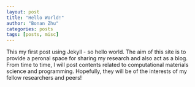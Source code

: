 ```yaml
---
layout: post
title: "Hello World!"
author: "Bonan Zhu"
categories: posts
tags: [posts, misc]
---
```


This my first post using Jekyll - so hello world.
The aim of this site is to provide a peronal space for sharing my research and also act as a blog.
From time to time, I will post contents related to computational materials science and programming.
Hopefully, they will be of the interests of my fellow researchers and peers!
